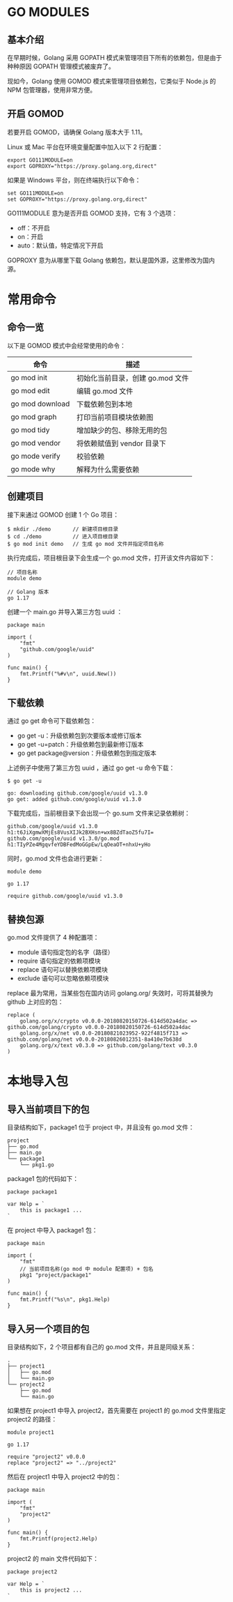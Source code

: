 # GO MODULES

## 基本介绍

在早期时候，Golang 采用 GOPATH 模式来管理项目下所有的依赖包，但是由于种种原因 GOPATH 管理模式被废弃了。

现如今，Golang 使用 GOMOD 模式来管理项目依赖包，它类似于 Node.js 的 NPM 包管理器，使用非常方便。

## 开启 GOMOD

若要开启 GOMOD，请确保 Golang 版本大于 1.11。

Linux 或 Mac 平台在环境变量配置中加入以下 2 行配置：

```
export GO111MODULE=on
export GOPROXY="https://proxy.golang.org,direct"
```

如果是 Windows 平台，则在终端执行以下命令：

```
set GO111MODULE=on
set GOPROXY="https://proxy.golang.org,direct"
```

GO111MODULE 意为是否开启 GOMOD 支持，它有 3 个选项：

- off：不开启
- on：开启
- auto：默认值，特定情况下开启

GOPROXY 意为从哪里下载 Golang 依赖包，默认是国外源，这里修改为国内源。

# 常用命令

## 命令一览

以下是 GOMOD 模式中会经常使用的命令：

| 命令            | 描述                             |
| --------------- | -------------------------------- |
| go mod init     | 初始化当前目录，创建 go.mod 文件 |
| go mod edit     | 编辑 go.mod 文件                 |
| go mod download | 下载依赖包到本地                 |
| go mod graph    | 打印当前项目模块依赖图           |
| go mod tidy     | 增加缺少的包、移除无用的包       |
| go mod vendor   | 将依赖赋值到 vendor 目录下       |
| go mode verify  | 校验依赖                         |
| go mode why     | 解释为什么需要依赖               |

## 创建项目

接下来通过 GOMOD 创建 1 个 Go 项目：

```
$ mkdir ./demo       // 新建项目根目录
$ cd ./demo          // 进入项目根目录
$ go mod init demo   // 生成 go mod 文件并指定项目名称
```

执行完成后，项目根目录下会生成一个 go.mod 文件，打开该文件内容如下：

```
// 项目名称
module demo

// Golang 版本
go 1.17
```

创建一个 main.go 并导入第三方包 uuid ：

```
package main

import (
	"fmt"
	"github.com/google/uuid"
)

func main() {
	fmt.Printf("%#v\n", uuid.New())
}
```

## 下载依赖

通过 go get 命令可下载依赖包：

- go get -u：升级依赖包到次要版本或修订版本
- go get -u=patch：升级依赖包到最新修订版本
- go get package@version：升级依赖包到指定版本

上述例子中使用了第三方包 uuid ，通过 go get -u 命令下载：

```
$ go get -u

go: downloading github.com/google/uuid v1.3.0
go get: added github.com/google/uuid v1.3.0
```

下载完成后，当前根目录下会出现一个 go.sum 文件来记录依赖树：

```
github.com/google/uuid v1.3.0 h1:t6JiXgmwXMjEs8VusXIJk2BXHsn+wx8BZdTaoZ5fu7I=
github.com/google/uuid v1.3.0/go.mod h1:TIyPZe4MgqvfeYDBFedMoGGpEw/LqOeaOT+nhxU+yHo
```

同时，go.mod 文件也会进行更新：

```
module demo

go 1.17

require github.com/google/uuid v1.3.0
```

## 替换包源

go.mod 文件提供了 4 种配置项：

- module 语句指定包的名字（路径）
- require 语句指定的依赖项模块
- replace 语句可以替换依赖项模块
- exclude 语句可以忽略依赖项模块

replace 最为常用，当某些包在国内访问 golang.org/ 失效时，可将其替换为 github 上对应的包：

```
replace (
	golang.org/x/crypto v0.0.0-20180820150726-614d502a4dac => github.com/golang/crypto v0.0.0-20180820150726-614d502a4dac
	golang.org/x/net v0.0.0-20180821023952-922f4815f713 => github.com/golang/net v0.0.0-20180826012351-8a410e7b638d
	golang.org/x/text v0.3.0 => github.com/golang/text v0.3.0
)
```

# 本地导入包

## 导入当前项目下的包

目录结构如下，package1 位于 project 中，并且没有 go.mod 文件：


```
project
├── go.mod
├── main.go
└── package1
    └── pkg1.go
```

package1 包的代码如下：

```
package package1

var Help = `
	this is package1 ...
`
```

在 project 中导入 package1 包：

```
package main

import (
	"fmt"
    // 当前项目名称(go mod 中 module 配置项) + 包名
	pkg1 "project/package1"
)

func main() {
	fmt.Printf("%s\n", pkg1.Help)
}
```

## 导入另一个项目的包

目录结构如下，2 个项目都有自己的 go.mod 文件，并且是同级关系：

```
.
├── project1
│   ├── go.mod
│   └── main.go
└── project2
    ├── go.mod
    └── main.go
```

如果想在 project1 中导入 project2，首先需要在 project1 的 go.mod 文件里指定 project2 的路径：

```
module project1

go 1.17

require "project2" v0.0.0
replace "project2" => "../project2"
```

然后在 project1 中导入 project2 中的包：

```
package main

import (
	"fmt"
	"project2"
)

func main() {
	fmt.Printf(project2.Help)
}
```

project2 的 main 文件代码如下：

```
package project2

var Help = `
	this is project2 ...
`
```
